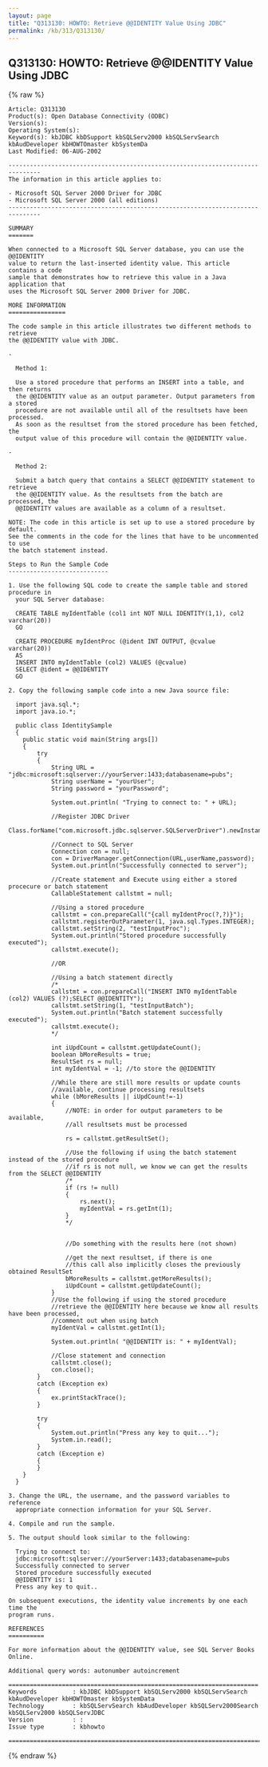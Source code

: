 ```yaml
---
layout: page
title: "Q313130: HOWTO: Retrieve @@IDENTITY Value Using JDBC"
permalink: /kb/313/Q313130/
---
```


## Q313130: HOWTO: Retrieve @@IDENTITY Value Using JDBC

{% raw %}

	Article: Q313130
	Product(s): Open Database Connectivity (ODBC)
	Version(s): 
	Operating System(s): 
	Keyword(s): kbJDBC kbDSupport kbSQLServ2000 kbSQLServSearch kbAudDeveloper kbHOWTOmaster kbSystemDa
	Last Modified: 06-AUG-2002
	
	-------------------------------------------------------------------------------
	The information in this article applies to:
	
	- Microsoft SQL Server 2000 Driver for JDBC 
	- Microsoft SQL Server 2000 (all editions) 
	-------------------------------------------------------------------------------
	
	SUMMARY
	=======
	
	When connected to a Microsoft SQL Server database, you can use the @@IDENTITY
	value to return the last-inserted identity value. This article contains a code
	sample that demonstrates how to retrieve this value in a Java application that
	uses the Microsoft SQL Server 2000 Driver for JDBC.
	
	MORE INFORMATION
	================
	
	The code sample in this article illustrates two different methods to retrieve
	the @@IDENTITY value with JDBC.
	
	- 
	
	  Method 1:
	
	  Use a stored procedure that performs an INSERT into a table, and then returns
	  the @@IDENTITY value as an output parameter. Output parameters from a stored
	  procedure are not available until all of the resultsets have been processed.
	  As soon as the resultset from the stored procedure has been fetched, the
	  output value of this procedure will contain the @@IDENTITY value.
	
	- 
	
	  Method 2:
	
	  Submit a batch query that contains a SELECT @@IDENTITY statement to retrieve
	  the @@IDENTITY value. As the resultsets from the batch are processed, the
	  @@IDENTITY values are available as a column of a resultset.
	
	NOTE: The code in this article is set up to use a stored procedure by default.
	See the comments in the code for the lines that have to be uncommented to use
	the batch statement instead.
	
	Steps to Run the Sample Code
	----------------------------
	
	1. Use the following SQL code to create the sample table and stored procedure in
	  your SQL Server database:
	
	  CREATE TABLE myIdentTable (col1 int NOT NULL IDENTITY(1,1), col2 varchar(20))
	  GO
	
	  CREATE PROCEDURE myIdentProc (@ident INT OUTPUT, @cvalue varchar(20))
	  AS
	  INSERT INTO myIdentTable (col2) VALUES (@cvalue)
	  SELECT @ident = @@IDENTITY
	  GO
	
	2. Copy the following sample code into a new Java source file:
	
	  import java.sql.*; 
	  import java.io.*; 
	
	  public class IdentitySample
	  {
	  	public static void main(String args[])
	  	{
	  		try
	  		{
	  			String URL = "jdbc:microsoft:sqlserver://yourServer:1433;databasename=pubs";
	  			String userName = "yourUser";
	  			String password = "yourPassword";
	  		
	  			System.out.println( "Trying to connect to: " + URL); 
	
	  			//Register JDBC Driver
	  			Class.forName("com.microsoft.jdbc.sqlserver.SQLServerDriver").newInstance();
	
	  			//Connect to SQL Server
	  			Connection con = null;
	  			con = DriverManager.getConnection(URL,userName,password);
	  			System.out.println("Successfully connected to server"); 
	  			
	  			//Create statement and Execute using either a stored procecure or batch statement
	  			CallableStatement callstmt = null;
	  			
	  			//Using a stored procedure
	  			callstmt = con.prepareCall("{call myIdentProc(?,?)}");
	  			callstmt.registerOutParameter(1, java.sql.Types.INTEGER);
	  			callstmt.setString(2, "testInputProc");
	  			System.out.println("Stored procedure successfully executed");
	  			callstmt.execute();
	  			
	  			//OR 
	  			
	  			//Using a batch statement directly
	  			/*
	  			callstmt = con.prepareCall("INSERT INTO myIdentTable (col2) VALUES (?);SELECT @@IDENTITY");
	  			callstmt.setString(1, "testInputBatch");
	  			System.out.println("Batch statement successfully executed"); 
	  			callstmt.execute();
	  			*/ 
	  					
	  			int iUpdCount = callstmt.getUpdateCount();
	  			boolean bMoreResults = true;
	  			ResultSet rs = null;
	  			int myIdentVal = -1; //to store the @@IDENTITY
	  			
	  			//While there are still more results or update counts
	  			//available, continue processing resultsets
	  			while (bMoreResults || iUpdCount!=-1)
	  			{			
	  				//NOTE: in order for output parameters to be available,
	  				//all resultsets must be processed
	  				
	  				rs = callstmt.getResultSet();
	  				
	  				//Use the following if using the batch statement instead of the stored procedure
	  				//if rs is not null, we know we can get the results from the SELECT @@IDENTITY
	  				/*
	  				if (rs != null)
	  				{
	  					rs.next();
	  					myIdentVal = rs.getInt(1);
	  				}
	  				*/ 
	  				
	  				
	  				//Do something with the results here (not shown)
	
	  				//get the next resultset, if there is one
	  				//this call also implicitly closes the previously obtained ResultSet
	  				bMoreResults = callstmt.getMoreResults();
	  				iUpdCount = callstmt.getUpdateCount();
	  			}
	  			//Use the following if using the stored procedure
	  			//retrieve the @@IDENTITY here because we know all results have been processed,
	  			//comment out when using batch
	  			myIdentVal = callstmt.getInt(1);
	  			
	  			System.out.println( "@@IDENTITY is: " + myIdentVal);		
	  			
	  			//Close statement and connection 
	  			callstmt.close();
	  			con.close();
	  		}
	  		catch (Exception ex)
	  		{
	  			ex.printStackTrace();
	  		}
	  		
	  		try
	  		{
	  			System.out.println("Press any key to quit...");
	  			System.in.read();
	  		}
	  		catch (Exception e)
	  		{
	  		}
	  	}
	  }
	
	3. Change the URL, the username, and the password variables to reference
	  appropriate connection information for your SQL Server.
	
	4. Compile and run the sample.
	
	5. The output should look similar to the following:
	
	  Trying to connect to:
	  jdbc:microsoft:sqlserver://yourServer:1433;databasename=pubs
	  Successfully connected to server
	  Stored procedure successfully executed
	  @@IDENTITY is: 1
	  Press any key to quit..
	
	On subsequent executions, the identity value increments by one each time the
	program runs.
	
	REFERENCES
	==========
	
	For more information about the @@IDENTITY value, see SQL Server Books Online.
	
	Additional query words: autonumber autoincrement
	
	======================================================================
	Keywords          : kbJDBC kbDSupport kbSQLServ2000 kbSQLServSearch kbAudDeveloper kbHOWTOmaster kbSystemData 
	Technology        : kbSQLServSearch kbAudDeveloper kbSQLServ2000Search kbSQLServ2000 kbSQLServJDBC
	Version           : :
	Issue type        : kbhowto
	
	=============================================================================
	

{% endraw %}
